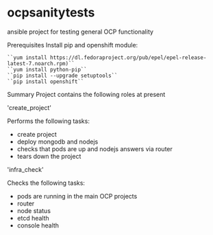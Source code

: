 # ocpsanitytests
ansible project for testing general OCP functionality

Prerequisites
Install pip and openshift module:

    ``yum install https://dl.fedoraproject.org/pub/epel/epel-release-latest-7.noarch.rpm)``
    ``yum install python-pip``
    ``pip install --upgrade setuptools``
    ``pip install openshift``


Summary
Project contains the following roles at present

'create_project'

Performs the following tasks:
- create project
- deploy mongodb and nodejs
- checks that pods are up and nodejs answers via router
- tears down the project

'infra_check'

Checks the following tasks:
- pods are running in the main OCP projects
- router
- node status 
- etcd health
- console health


